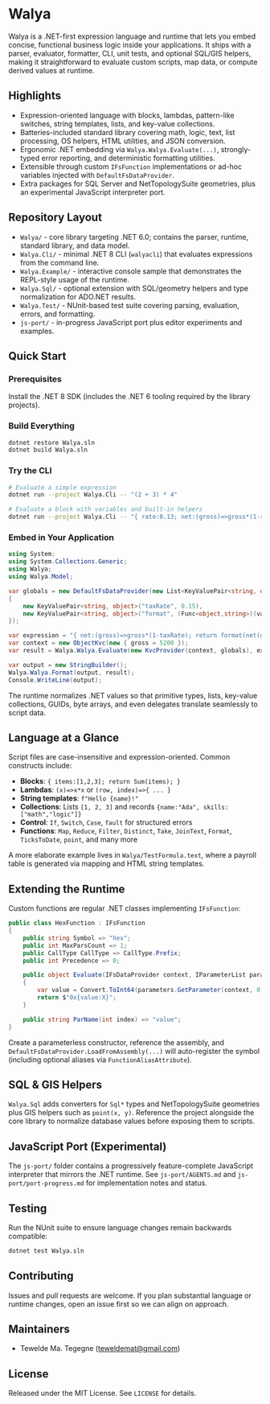 # Walya

Walya is a .NET-first expression language and runtime that lets you embed concise, functional business logic inside your applications. It ships with a parser, evaluator, formatter, CLI, unit tests, and optional SQL/GIS helpers, making it straightforward to evaluate custom scripts, map data, or compute derived values at runtime.

## Highlights
- Expression-oriented language with blocks, lambdas, pattern-like switches, string templates, lists, and key-value collections.
- Batteries-included standard library covering math, logic, text, list processing, OS helpers, HTML utilities, and JSON conversion.
- Ergonomic .NET embedding via `Walya.Walya.Evaluate(...)`, strongly-typed error reporting, and deterministic formatting utilities.
- Extensible through custom `IFsFunction` implementations or ad-hoc variables injected with `DefaultFsDataProvider`.
- Extra packages for SQL Server and NetTopologySuite geometries, plus an experimental JavaScript interpreter port.

## Repository Layout
- `Walya/` - core library targeting .NET 6.0; contains the parser, runtime, standard library, and data model.
- `Walya.Cli/` - minimal .NET 8 CLI (`walyacli`) that evaluates expressions from the command line.
- `Walya.Example/` - interactive console sample that demonstrates the REPL-style usage of the runtime.
- `Walya.Sql/` - optional extension with SQL/geometry helpers and type normalization for ADO.NET results.
- `Walya.Test/` - NUnit-based test suite covering parsing, evaluation, errors, and formatting.
- `js-port/` - in-progress JavaScript port plus editor experiments and examples.

## Quick Start
### Prerequisites
Install the .NET 8 SDK (includes the .NET 6 tooling required by the library projects).

### Build Everything
```bash
dotnet restore Walya.sln
dotnet build Walya.sln
```

### Try the CLI
```bash
# Evaluate a simple expression
dotnet run --project Walya.Cli -- "(2 + 3) * 4"

# Evaluate a block with variables and built-in helpers
dotnet run --project Walya.Cli -- "{ rate:0.13; net:(gross)=>gross*(1-rate); return net(12500); }"
```

### Embed in Your Application
```csharp
using System;
using System.Collections.Generic;
using Walya;
using Walya.Model;

var globals = new DefaultFsDataProvider(new List<KeyValuePair<string, object>>
{
    new KeyValuePair<string, object>("taxRate", 0.15),
    new KeyValuePair<string, object>("format", (Func<object,string>)(value => string.Format("{0:#,#0.00}", value)))
});

var expression = "{ net:(gross)=>gross*(1-taxRate); return format(net(gross)); }";
var context = new ObjectKvc(new { gross = 5200 });
var result = Walya.Walya.Evaluate(new KvcProvider(context, globals), expression);

var output = new StringBuilder();
Walya.Walya.Format(output, result);
Console.WriteLine(output);
```
The runtime normalizes .NET values so that primitive types, lists, key-value collections, GUIDs, byte arrays, and even delegates translate seamlessly to script data.

## Language at a Glance
Script files are case-insensitive and expression-oriented. Common constructs include:
- **Blocks**: `{ items:[1,2,3]; return Sum(items); }`
- **Lambdas**: `(x)=>x*x` or `(row, index)=>{ ... }`
- **String templates**: `f"Hello {name}!"`
- **Collections**: Lists `[1, 2, 3]` and records `{name:"Ada", skills:["math","logic"]}`
- **Control**: `If`, `Switch`, `Case`, `fault` for structured errors
- **Functions**: `Map`, `Reduce`, `Filter`, `Distinct`, `Take`, `JoinText`, `Format`, `TicksToDate`, `point`, and many more

A more elaborate example lives in `Walya/TestFormula.text`, where a payroll table is generated via mapping and HTML string templates.

## Extending the Runtime
Custom functions are regular .NET classes implementing `IFsFunction`:
```csharp
public class HexFunction : IFsFunction
{
    public string Symbol => "hex";
    public int MaxParsCount => 1;
    public CallType CallType => CallType.Prefix;
    public int Precedence => 0;

    public object Evaluate(IFsDataProvider context, IParameterList parameters)
    {
        var value = Convert.ToInt64(parameters.GetParameter(context, 0));
        return $"0x{value:X}";
    }

    public string ParName(int index) => "value";
}
```
Create a parameterless constructor, reference the assembly, and `DefaultFsDataProvider.LoadFromAssembly(...)` will auto-register the symbol (including optional aliases via `FunctionAliasAttribute`).

## SQL & GIS Helpers
`Walya.Sql` adds converters for `Sql*` types and NetTopologySuite geometries plus GIS helpers such as `point(x, y)`. Reference the project alongside the core library to normalize database values before exposing them to scripts.

## JavaScript Port (Experimental)
The `js-port/` folder contains a progressively feature-complete JavaScript interpreter that mirrors the .NET runtime. See `js-port/AGENTS.md` and `js-port/port-progress.md` for implementation notes and status.

## Testing
Run the NUnit suite to ensure language changes remain backwards compatible:
```bash
dotnet test Walya.sln
```

## Contributing
Issues and pull requests are welcome. If you plan substantial language or runtime changes, open an issue first so we can align on approach.

## Maintainers
- Tewelde Ma. Tegegne (<teweldemat@gmail.com>)

## License
Released under the MIT License. See `LICENSE` for details.
